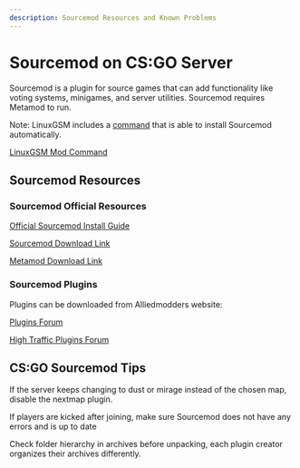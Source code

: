 ```yaml
---
description: Sourcemod Resources and Known Problems
---
```


# Sourcemod on CS:GO Server

Sourcemod is a plugin for source games that can add functionality like voting systems, minigames, and server utilities. Sourcemod requires Metamod to run.

Note: LinuxGSM includes a [command](../../commands/mods.md) that is able to install Sourcemod automatically.

[LinuxGSM Mod Command](../../commands/mods.md)

## Sourcemod Resources

### Sourcemod Official Resources

[Official Sourcemod Install Guide](https://wiki.alliedmods.net/Installing_SourceMod%20)

[Sourcemod Download Link](https://www.sourcemod.net/downloads.php?branch=stable%20)

[Metamod Download Link](http://www.sourcemm.net/downloads.php?branch=stable%20)

### Sourcemod Plugins

Plugins can be downloaded from Alliedmodders website:

[Plugins Forum](https://forums.alliedmods.net/forumdisplay.php?f=153)

[High Traffic Plugins Forum](https://forums.alliedmods.net/forumdisplay.php?f=153)

## CS:GO Sourcemod Tips

If the server keeps changing to dust or mirage instead of the chosen map, disable the nextmap plugin.

If players are kicked after joining, make sure Sourcemod does not have any errors and is up to date

Check folder hierarchy in archives before unpacking, each plugin creator organizes their archives differently.
